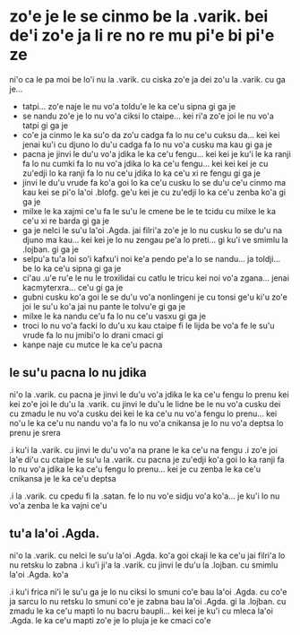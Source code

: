 zo'e je le se cinmo be la .varik. bei de'i zo'e ja li re no re mu pi'e bi pi'e ze
=================================================================================

ni'o ca le pa moi be lo'i nu la .varik. cu ciska zo'e ja dei zo'u la .varik. cu ga je...

* tatpi... zo'e naje le nu vo'a toldu'e le ka ce'u sipna gi ga je
* se nandu zo'e je lo nu vo'a ciksi lo ctaipe... kei ri'a zo'e joi le nu vo'a tatpi gi ga je
* co'e ja cinmo le ka su'o da zo'u cadga fa lo nu ce'u cuksu da... kei kei jenai ku'i cu djuno lo du'u cadga fa lo nu vo'a cusku ma kau gi ga je
* pacna je jinvi le du'u vo'a jdika le ka ce'u fengu... kei kei je ku'i le ka ranji fa lo nu cumki fa lo nu vo'a jdika lo ka ce'u fengu... kei kei kei je cu zu'edji lo ka ranji fa lo nu ce'u jdika lo ka ce'u xi re fengu gi ga je
* jinvi le du'u vrude fa ko'a goi lo ka ce'u cusku lo se du'u ce'u cinmo ma kau kei se pi'o la'oi .blofg. ge'u kei je cu zu'edji lo ka ce'u zenba ko'a gi ga je
* milxe le ka xajmi ce'u fa le su'u le cmene be le te tcidu cu milxe le ka ce'u xi re barda gi ga je
* ga je nelci le su'u la'oi .Agda. jai filri'a zo'e je lo nu cusku lo se du'u na djuno ma kau... kei kei je lo nu zengau pe'a lo preti... gi ku'i ve smimlu la .lojban. gi ga je
* selpu'a tu'a loi so'i kafxu'i noi ke'a pendo pe'a lo se nandu... ja toldji... be lo ka ce'u sipna gi ga je
* ci'au .u'e ru'e le nu le troxilidai cu catlu le tricu kei noi vo'a zgana... jenai kacmyterxra... ce'u gi ga je
* gubni cusku ko'a goi le se du'u vo'a nonlingeni je cu tonsi ge'u ki'u zo'e joi le su'u ko'a jai nu pante le tolvu'e gi ga je
* milxe le ka nandu ce'u fa lo nu ce'u vasxu gi ga je
* troci lo nu vo'a facki lo du'u xu kau ctaipe fi le lijda be vo'a fe le su'u vrude fa lo nu jmibi'o lo drani cmaci gi
* kanpe naje cu mutce le ka ce'u pacna

## le su'u pacna lo nu jdika
ni'o la .varik. cu pacna je jinvi le du'u vo'a jdika le ka ce'u fengu lo prenu kei kei zo'e joi le du'u la .varik. cu jinvi le du'u le lidne be le nu vo'a cusku dei cu zmadu le nu vo'a cusku dei kei le ka ce'u nu vo'a fengu lo prenu... kei no'u le ka ce'u nu nandu vo'a fa lo nu vo'a cnikansa je lo nu vo'a deptsa lo prenu je srera

.i ku'i la .varik. cu jinvi le du'u vo'a na prane le ka ce'u na fengu  .i zo'e joi la'e di'u cu ctaipe le su'u la .varik. cu pacna je zu'edji ko'a goi lo ka ranji fa lo nu vo'a jdika le ka ce'u fengu lo prenu... kei je cu zenba le ka ce'u cnikansa je le ka ce'u deptsa

.i la .varik. cu cpedu fi la .satan. fe lo nu vo'e sidju vo'a ko'a... je ku'i lo nu vo'a zenba le ka vajni ce'u

## tu'a la'oi .Agda.
ni'o la .varik. cu nelci le su'u la'oi .Agda. ko'a goi ckaji le ka ce'u jai filri'a lo nu retsku lo zabna  .i ku'i ji'a la .varik. cu jinvi le du'u la .lojban. cu smimlu la'oi .Agda. ko'a

.i ku'i frica ni'i le su'u ga je lo nu ciksi lo smuni co'e bau la'oi .Agda. cu co'e ja sarcu lo nu retsku lo smuni co'e je zabna bau la'oi .Agda. gi la .lojban. cu zmadu le ka ce'u mapti lo nu bacru baupli... kei kei je ku'i cu mleca la'oi .Agda. le ka ce'u mapti zo'e je lo pluja je ke cmaci co'e
